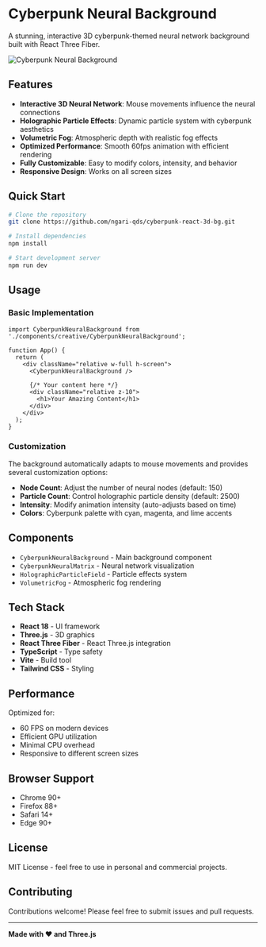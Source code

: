 # Cyberpunk Neural Background

A stunning, interactive 3D cyberpunk-themed neural network background built with React Three Fiber.

![Cyberpunk Neural Background](https://via.placeholder.com/800x400/000814/00ffff?text=Cyberpunk+Neural+Background)

## Features

- **Interactive 3D Neural Network**: Mouse movements influence the neural connections
- **Holographic Particle Effects**: Dynamic particle system with cyberpunk aesthetics  
- **Volumetric Fog**: Atmospheric depth with realistic fog effects
- **Optimized Performance**: Smooth 60fps animation with efficient rendering
- **Fully Customizable**: Easy to modify colors, intensity, and behavior
- **Responsive Design**: Works on all screen sizes

## Quick Start

```bash
# Clone the repository
git clone https://github.com/ngari-qds/cyberpunk-react-3d-bg.git

# Install dependencies
npm install

# Start development server
npm run dev
```

## Usage

### Basic Implementation

```tsx
import CyberpunkNeuralBackground from './components/creative/CyberpunkNeuralBackground';

function App() {
  return (
    <div className="relative w-full h-screen">
      <CyberpunkNeuralBackground />
      
      {/* Your content here */}
      <div className="relative z-10">
        <h1>Your Amazing Content</h1>
      </div>
    </div>
  );
}
```

### Customization

The background automatically adapts to mouse movements and provides several customization options:

- **Node Count**: Adjust the number of neural nodes (default: 150)
- **Particle Count**: Control holographic particle density (default: 2500) 
- **Intensity**: Modify animation intensity (auto-adjusts based on time)
- **Colors**: Cyberpunk palette with cyan, magenta, and lime accents

## Components

- `CyberpunkNeuralBackground` - Main background component
- `CyberpunkNeuralMatrix` - Neural network visualization
- `HolographicParticleField` - Particle effects system
- `VolumetricFog` - Atmospheric fog rendering

## Tech Stack

- **React 18** - UI framework
- **Three.js** - 3D graphics
- **React Three Fiber** - React Three.js integration
- **TypeScript** - Type safety
- **Vite** - Build tool
- **Tailwind CSS** - Styling

## Performance

Optimized for:
- 60 FPS on modern devices
- Efficient GPU utilization  
- Minimal CPU overhead
- Responsive to different screen sizes

## Browser Support

- Chrome 90+
- Firefox 88+
- Safari 14+
- Edge 90+

## License

MIT License - feel free to use in personal and commercial projects.

## Contributing

Contributions welcome! Please feel free to submit issues and pull requests.

---

**Made with ❤️ and Three.js**
